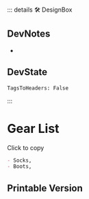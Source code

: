 ::: details 🛠 <dev>DesignBox</dev>

## DevNotes

-

## DevState

`TagsToHeaders: False`


:::

# Gear List

Click to copy

```md
- Socks,
- Boots,
```

## Printable Version
